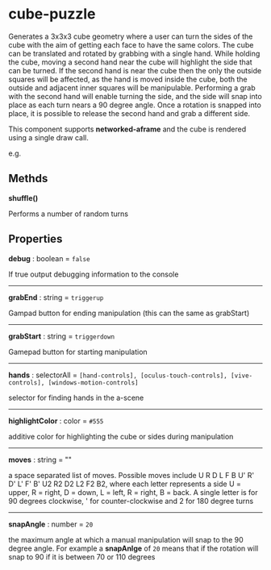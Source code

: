 # cube-puzzle

Generates a 3x3x3 cube geometry where a user can turn the sides of the cube with the aim of getting each face to have the same colors.  The cube can be translated and rotated by grabbing with a single hand. 
While holding the cube, moving a second hand near the cube will highlight the side that can be turned.  If the second hand is near the cube then the only the outside squares will be affected, as the 
hand is moved inside the cube, both the outside and adjacent inner squares will be manipulable. Performing a grab with the second hand will enable turning the side, and the side will snap into 
place as each turn nears a 90 degree angle.  Once a rotation is snapped into place, it is possible to release the second hand and grab a different side. 

This component supports **networked-aframe** and the cube is rendered using a single draw call.

e.g.
<a-entity cube-puzzle="moves: U R' D2 L B L' U2 R2 F U' B F'"></a-entity>

## Methds
**shuffle()**

Performs a number of random turns

## Properties

**debug** : boolean = `false`

If true output debugging information to the console

---
**grabEnd** : string = `triggerup`

Gampad button for ending manipulation (this can the same as grabStart)

---
**grabStart** : string = `triggerdown`

Gamepad button for starting manipulation

---
**hands** : selectorAll = `[hand-controls], [oculus-touch-controls], [vive-controls], [windows-motion-controls]`

selector for finding hands in the a-scene

---
**highlightColor** : color = `#555`

additive color for highlighting the cube or sides during manipulation

---
**moves** : string = ""

a space separated list of moves. Possible moves include U R D L F B U' R' D' L' F' B' U2 R2 D2 L2 F2 B2, where each letter represents a side 
U = upper, R = right, D = down, L = left, R = right, B = back. A single letter is for 90 degrees clockwise, ' for counter-clockwise 
and 2 for 180 degree turns

---
**snapAngle** : number = `20`

the maximum angle at which a manual manipulation will snap to the 90 degree angle. For example a **snapAnlge** of `20` means that
if the rotation will snap to 90 if it is between 70 or 110 degrees